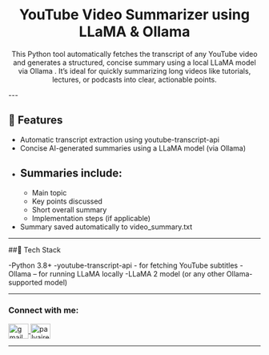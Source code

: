 <h1 align="center"> YouTube Video Summarizer using LLaMA & Ollama </h1>
<p align="center">This Python tool automatically fetches the transcript of any YouTube video and generates a structured, concise summary using a local LLaMA model via Ollama
. It’s ideal for quickly summarizing long videos like tutorials, lectures, or podcasts into clear, actionable points.</p>
---

## 🚀 Features

- Automatic transcript extraction using youtube-transcript-api
- Concise AI-generated summaries using a LLaMA model (via Ollama)
- ## Summaries include:
  -  Main topic
  - Key points discussed
  - Short overall summary
  - Implementation steps (if applicable)
- Summary saved automatically to video_summary.txt
---
##🧰 Tech Stack

-Python 3.8+
-youtube-transcript-api - for fetching YouTube subtitles
-Ollama – for running LLaMA locally
-LLaMA 2 model (or any other Ollama-supported model)

---

<h3 align="left">Connect with me:</h3>
<p align="left">
  <a href="mailto:deekshithapalvai@gmail.com" target="blank">
    <img align="center" src="https://cdn-icons-png.flaticon.com/512/732/732200.png" alt="gmail" height="30" width="40" />
  </a>
  <a href="https://www.linkedin.com/in/palvaireddy" target="blank">
    <img align="center" src="https://raw.githubusercontent.com/rahuldkjain/github-profile-readme-generator/master/src/images/icons/Social/linked-in-alt.svg" alt="palvaireddy" height="30" width="40" />
  </a>
</p>


---
